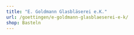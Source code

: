 ```yaml
---
title: "E. Goldmann Glasbläserei e.K."
url: /goettingen/e-goldmann-glasblaeserei-e-k/
shop: Basteln
---
```

